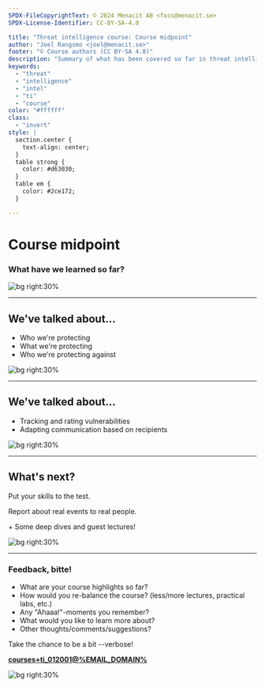 ```yaml
---
SPDX-FileCopyrightText: © 2024 Menacit AB <foss@menacit.se>
SPDX-License-Identifier: CC-BY-SA-4.0

title: "Threat intelligence course: Course midpoint"
author: "Joel Rangsmo <joel@menacit.se>"
footer: "© Course authors (CC BY-SA 4.0)"
description: "Summary of what has been covered so far in threat intelligence course"
keywords:
  - "threat"
  - "intelligence"
  - "intel"
  - "ti"
  - "course"
color: "#ffffff"
class:
  - "invert"
style: |
  section.center {
    text-align: center;
  }
  table strong {
    color: #d63030;
  }
  table em {
    color: #2ce172;
  }

---
```

<!-- _footer: "%ATTRIBUTION_PREFIX% Brendan J (CC BY 2.0)" -->
# Course midpoint
### What have we learned so far?

![bg right:30%](images/20-red_plants.jpg)

---
<!-- _footer: "%ATTRIBUTION_PREFIX% Brendan J (CC BY 2.0)" -->
## We've talked about...
- Who we're protecting
- What we're protecting
- Who we're protecting against

![bg right:30%](images/20-red_plants.jpg)

---
<!-- _footer: "%ATTRIBUTION_PREFIX% Brendan J (CC BY 2.0)" -->
## We've talked about...
- Tracking and rating vulnerabilities
- Adapting communication based on recipients

![bg right:30%](images/20-red_plants.jpg)

---
<!-- _footer: "%ATTRIBUTION_PREFIX% Brendan J (CC BY 2.0)" -->
## What's next?
Put your skills to the test.  

Report about real events to real people.  

\+ Some deep dives and guest lectures!

![bg right:30%](images/20-red_plants.jpg)

---
<!-- _footer: "%ATTRIBUTION_PREFIX% Brendan J (CC BY 2.0)" -->
### Feedback, bitte!
- What are your course highlights so far?
- How would you re-balance the course? (less/more lectures, practical labs, etc.)
- Any "Ahaaa!"-moments you remember?
- What would you like to learn more about?
- Other thoughts/comments/suggestions?
  
Take the chance to be a bit --verbose!  
  
**[courses+ti_012001@%EMAIL_DOMAIN%](mailto:courses+ti_012001@%EMAIL_DOMAIN%)**

![bg right:30%](images/20-red_plants.jpg)
